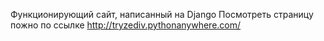 Функционирующий сайт, написанный на Django
Посмотреть страницу пожно по ссылке http://tryzediv.pythonanywhere.com/

